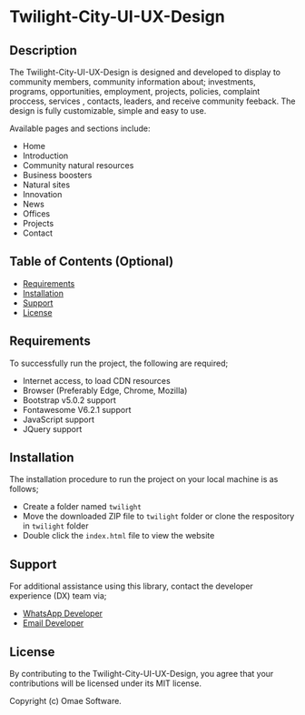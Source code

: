 # Twilight-City-UI-UX-Design

## Description

The Twilight-City-UI-UX-Design is designed and developed to display to community members, community information about; investments, programs, opportunities, employment, projects, policies, complaint proccess, services , contacts, leaders, and receive community feeback. The design is fully customizable, simple and easy to use.

Available pages and sections include:
- Home
- Introduction
- Community natural resources
- Business boosters
- Natural sites
- Innovation 
- News
- Offices
- Projects
- Contact

## Table of Contents (Optional)

- [Requirements](#requirements)
- [Installation](#installation)
- [Support](#support)
- [License](#license)

## Requirements

To successfully run the project, the following are required;
- Internet access, to load CDN resources
- Browser (Preferably Edge, Chrome, Mozilla)
- Bootstrap v5.0.2 support
- Fontawesome V6.2.1 support
- JavaScript support
- JQuery support

## Installation

The installation procedure to run the project on your local machine is as follows;

- Create a folder named `twilight`
- Move the downloaded ZIP file to `twilight` folder or clone the respository in `twilight` folder
- Double click the `index.html` file to view the website


## Support

For additional assistance using this library, contact the developer experience (DX) team via;
- [WhatsApp Developer](https://wa.me/+260977742472)
- [Email Developer](mailto:corneliuskasokola101@gmail.com)

## License

By contributing to the Twilight-City-UI-UX-Design, you agree that your contributions will be licensed under its MIT license.

Copyright (c) Omae Software.
